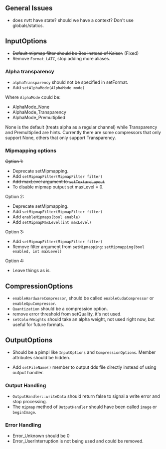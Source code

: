 ## General Issues ##

  * does nvtt have state? should we have a context? Don't use globals/statics.

## InputOptions ##

  * ~~Default mipmap filter should be Box instead of Kaiser.~~ (Fixed)
  * Remove `Format_LATC`, stop adding more aliases.

### Alpha transparency ###

  * `alphaTransparency` should not be specified in setFormat.
  * Add `setAlphaMode(AlphaMode mode)`

Where `AlphaMode` could be:
  * AlphaMode\_None
  * AlphaMode\_Transparency
  * AlphaMode\_Premultiplied

None is the default (treats alpha as a regular channel) while Transparency and Premultiplied are hints. Currently there are some compressors that only support None, others that only support Transparency.

### Mipmapping options ###

~~Option 1:~~

  * Deprecate setMipmapping.
  * Add `setMipmapFilter(MipmapFilter filter)`
  * ~~Add maxLevel argument to `setTextureLayout`~~
  * To disable mipmap output set maxLevel = 0.

Option 2:

  * Deprecate setMipmapping.
  * Add `setMipmapFilter(MipmapFilter filter)`
  * Add `enableMipmaps(bool enable)`
  * Add `setMipmapMaxLevel(int maxLevel)`

Option 3:

  * Add `setMipmapFilter(MipmapFilter filter)`
  * Remove filter argument from `setMipmapping`: `setMipmapping(bool enabled, int maxLevel)`

Option 4:

  * Leave things as is.


## CompressionOptions ##

  * `enableHardwareCompressor`, should be called `enableCudaCompressor` or `enableGpuCompressor`.
  * `Quantization` should be a compression option.
  * remove error threshold from setQuality, it's not used.
  * `setColorWeights` should take an alpha weight, not used right now, but useful for future formats.

## OutputOptions ##

  * Should be a pimpl like `InputOptions` and `CompressionOptions`. Member attributes should be hidden.

  * Add `setFileName()` member to output dds file directly instead of using output handler.

### Output Handling ###

  * `OutputHandler::writeData` should return false to signal a write error and stop processing.
  * The `mipmap` method of `OutputHandler` should have been called `image` or `beginImage`.


### Error Handling ###

  * Error\_Unknown should be 0
  * Error\_UserInterruption is not being used and could be removed.